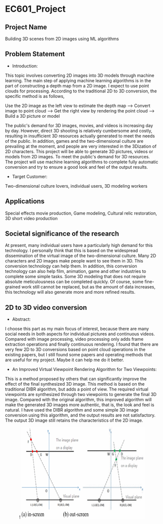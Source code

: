# EC601_Project

## Project Name

 Building 3D scenes from 2D images using ML algorithms

## Problem Statement

* Introduction:

This topic involves converting 2D images into 3D models through machine learning. The main step of applying machine learning algorithms is in the part of constructing a depth map from a 2D image. I expect to use point clouds for processing. According to the traditional 2D to 3D conversion, the specific method is as follows,

Use the 2D image as the left view to estimate the depth map --> Convert image to point cloud --> Get the right view by rendering the point cloud --> Build a 3D picture or model

The public's demand for 3D images, movies, and videos is increasing day by day. However, direct 3D shooting is relatively cumbersome and costly, resulting in insufficient 3D resources actually generated to meet the needs of the public. In addition, games and the two-dimensional culture are prevailing at the moment, and people are very interested in the 3Dization of 2D characters.
This project will be able to generate 3D pictures, videos or models from 2D images. To meet the public's demand for 3D resources. The project will use machine learning algorithms to complete fully automatic conversion and try to ensure a good look and feel of the output results.

* Target Customer:

Two-dimensional culture lovers, individual users, 3D modeling workers

## Applications

Special effects movie production, Game modeling, Cultural relic restoration, 3D short video production

## Societal significance of the research

At present, many individual users have a particularly high demand for this technology. I personally think that this is based on the widespread dissemination of the virtual image of the two-dimensional culture. Many 2D characters and 2D images make people want to see them in 3D. This conversion technology can help them.
In addition, this conversion technology can also help film, animation, game and other industries to complete some simple tasks. Some 3D modeling that does not require absolute meticulousness can be completed quickly. Of course, some fine-grained work still cannot be replaced, but as the amount of data increases, this technology will also generate more and more refined results.

## 2D to 3D video conversion

* Abstract:

I choose this part as my main focus of interest, because there are many social needs in both aspects for individual pictures and continuous videos. Compared with image processing, video processing only adds frame extraction operations and finally continuous rendering.
I found that there are very few 2D to 3D conversions based on point cloud operations in the existing papers, but I still found some papers and operating methods that are useful for my project. Maybe it can help me do it better.

* An Improved Virtual Viewpoint Rendering Algorithm for Two Viewpoints:

This is a method proposed by others that can significantly improve the effect of the final synthesized 3D image. This method is based on the traditional DIBR algorithm, but adds a point of view. The required virtual viewpoints are synthesized through two viewpoints to generate the final 3D image.
Compared with the original algorithm, this improved algorithm will make the generated 3D images more authentic, that is, the look and feel is natural. I have used the DIBR algorithm and some simple 3D image conversion using this algorithm, and the output results are not satisfactory. The output 3D image still retains the characteristics of the 2D image.

<div align=center>!
<img src="/images/fig1.gif" width="180" height="300" style="width:80%">